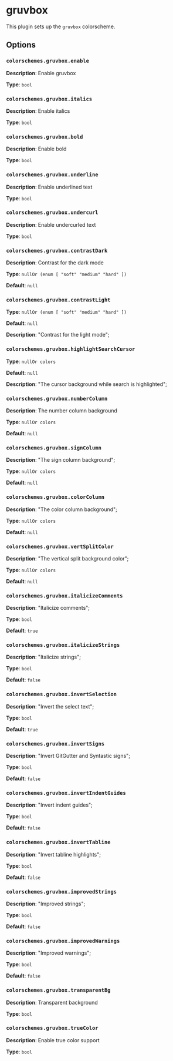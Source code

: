 # gruvbox
This plugin sets up the `gruvbox` colorscheme.

## Options
### `colorschemes.gruvbox.enable`
**Description**: Enable gruvbox

**Type**: `bool`

### `colorschemes.gruvbox.italics`
**Description**: Enable italics

**Type**: `bool`

### `colorschemes.gruvbox.bold`
**Description**: Enable bold

**Type**: `bool`

### `colorschemes.gruvbox.underline`
**Description**: Enable underlined text

**Type**: `bool`

### `colorschemes.gruvbox.undercurl`
**Description**: Enable undercurled text

**Type**: `bool`

### `colorschemes.gruvbox.contrastDark`
**Description**: Contrast for the dark mode

**Type**: `nullOr (enum [ "soft" "medium" "hard" ])`

**Default**: `null`

### `colorschemes.gruvbox.contrastLight`
**Type**: `nullOr (enum [ "soft" "medium" "hard" ])`

**Default**: `null`

**Description**: "Contrast for the light mode";

### `colorschemes.gruvbox.highlightSearchCursor`
**Type**: `nullOr colors`

**Default**: `null`

**Description**: "The cursor background while search is highlighted";

### `colorschemes.gruvbox.numberColumn`
**Description**: The number column background

**Type**: `nullOr colors`

**Default**: `null`

### `colorschemes.gruvbox.signColumn`
**Description**: "The sign column background";

**Type**: `nullOr colors`

**Default**: `null`

### `colorschemes.gruvbox.colorColumn`
**Description**: "The color column background";

**Type**: `nullOr colors`

**Default**: `null`

### `colorschemes.gruvbox.vertSplitColor`
**Description**: "The vertical split background color";

**Type**: `nullOr colors`

**Default**: `null`

### `colorschemes.gruvbox.italicizeComments`
**Description**: "Italicize comments";

**Type**: `bool`

**Default**: `true`

### `colorschemes.gruvbox.italicizeStrings`
**Description**: "Italicize strings";

**Type**: `bool`

**Default**: `false`

### `colorschemes.gruvbox.invertSelection`
**Description**: "Invert the select text";

**Type**: `bool`

**Default**: `true`

### `colorschemes.gruvbox.invertSigns`
**Description**: "Invert GitGutter and Syntastic signs";

**Type**: `bool`

**Default**: `false`

### `colorschemes.gruvbox.invertIndentGuides`
**Description**: "Invert indent guides";

**Type**: `bool`

**Default**: `false`

### `colorschemes.gruvbox.invertTabline`
**Description**: "Invert tabline highlights";

**Type**: `bool`

**Default**: `false`

### `colorschemes.gruvbox.improvedStrings`
**Description**: "Improved strings";

**Type**: `bool`

**Default**: `false`

### `colorschemes.gruvbox.improvedWarnings`
**Description**: "Improved warnings";

**Type**: `bool`

**Default**: `false`

### `colorschemes.gruvbox.transparentBg`
**Description**: Transparent background

**Type**: `bool`

### `colorschemes.gruvbox.trueColor`
**Description**: Enable true color support

**Type**: `bool`

